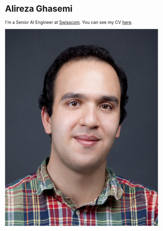 
<div class="container">
  <div class="row">
    	<div class="col-12 col-sm-8">
		<h1 style="padding-top:20px;">Alireza Ghasemi
		</h1>
		<p style="padding-left:0px;">
			I'm a Senior AI Engineer at <a href="https://www.swisscom.ch">Swisscom</a>. 
			You can see my CV <a href="http://aghasemi.github.io/cv/cv-ghasemi-short.pdf">here</a>.
		</p>
	</div>
    	<div class="col-12 col-sm-4" align="center">  			
		<img class="profile-photo"  src="./img/AGm-small.jpg" alt="Alireza Ghasemi" ></img>
	</div>
  </div>
  
</div>
